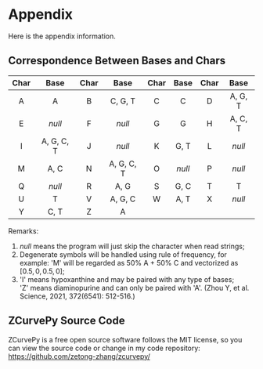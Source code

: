 # Appendix
Here is the appendix information.

## Correspondence Between Bases and Chars

| Char | Base       | Char | Base       | Char | Base    | Char | Base    |
|:----:|:----------:|:----:|:----------:|:----:|:-------:|:----:|:-------:|
|  A   | A          |  B   | C, G, T    |  C   | C       |  D   | A, G, T |
|  E   | *null*     |  F   | *null*     |  G   | G       |  H   | A, C, T |
|  I   | A, G, C, T |  J   | *null*     |  K   | G, T    |  L   | *null*  |
|  M   | A, C       |  N   | A, G, C, T |  O   | *null*  |  P   | *null*  |
|  Q   | *null*     |  R   | A, G       |  S   | G, C    |  T   | T       |
|  U   | T          |  V   | A, G, C    |  W   | A, T    |  X   | *null*  |
|  Y   | C, T       |  Z   | A          |

Remarks:
1.  *null* means the program will just skip the character when read strings;
2.  Degenerate symbols will be handled using rule of frequency, for example:
    'M' will be regarded as 50% A + 50% C and vectorized as $[0.5, 0, 0.5, 0]$;
3.  'I' means hypoxanthine and may be paired with any type of bases;   
    'Z' means diaminopurine and can only be paired with 'A'. (Zhou Y, et al. Science, 
    2021, 372(6541): 512-516.)

## ZCurvePy Source Code

ZCurvePy is a free open source software follows the MIT license, so you can view the source code or change in my code repository: https://github.com/zetong-zhang/zcurvepy/